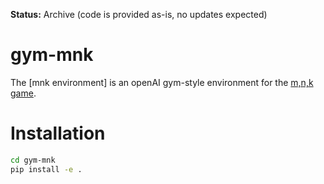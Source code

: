 **Status:** Archive (code is provided as-is, no updates expected)

# gym-mnk

The [mnk environment] is an openAI gym-style environment for the [m,n,k game](https://en.wikipedia.org/wiki/M,n,k-game).

# Installation

```bash
cd gym-mnk
pip install -e .
```
